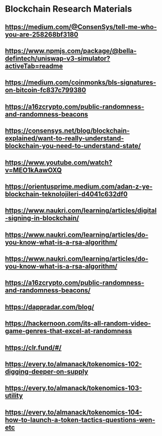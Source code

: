 # Blockchain Research Materials

## https://medium.com/@ConsenSys/tell-me-who-you-are-258268bf3180
## https://www.npmjs.com/package/@bella-defintech/uniswap-v3-simulator?activeTab=readme
## https://medium.com/coinmonks/bls-signatures-on-bitcoin-fc837c799380
## https://a16zcrypto.com/public-randomness-and-randomness-beacons
## https://consensys.net/blog/blockchain-explained/want-to-really-understand-blockchain-you-need-to-understand-state/
## https://www.youtube.com/watch?v=MEO1kAawOXQ
## https://orientusprime.medium.com/adan-z-ye-blockchain-teknolojileri-d4041c632df0
## https://www.naukri.com/learning/articles/digital-signing-in-blockchain/
## https://www.naukri.com/learning/articles/do-you-know-what-is-a-rsa-algorithm/
## https://www.naukri.com/learning/articles/do-you-know-what-is-a-rsa-algorithm/
## https://a16zcrypto.com/public-randomness-and-randomness-beacons/
## https://dappradar.com/blog/
## https://hackernoon.com/its-all-random-video-game-genres-that-excel-at-randomness
## https://clr.fund/#/
## https://every.to/almanack/tokenomics-102-digging-deeper-on-supply
## https://every.to/almanack/tokenomics-103-utility
## https://every.to/almanack/tokenomics-104-how-to-launch-a-token-tactics-questions-wen-etc
